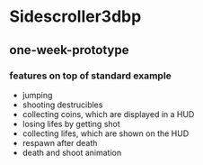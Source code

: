 # Sidescroller3dbp

## one-week-prototype
### features on top of standard example 
* jumping
* shooting destrucibles
* collecting coins, which are displayed in a HUD
* losing lifes by getting shot
* collecting lifes, which are shown on the HUD
* respawn after death
* death and shoot animation
